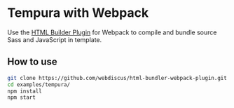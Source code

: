 # Tempura with Webpack

Use the [HTML Builder Plugin](https://github.com/webdiscus/html-bundler-webpack-plugin) for Webpack
to compile and bundle source Sass and JavaScript in template.

## How to use

```sh
git clone https://github.com/webdiscus/html-bundler-webpack-plugin.git
cd examples/tempura/
npm install
npm start
```
